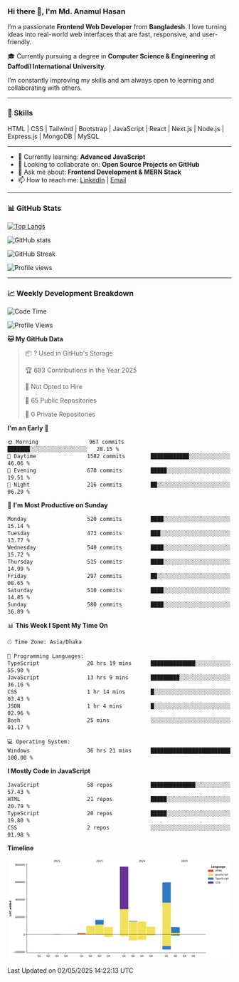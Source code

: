 ### Hi there 👋, I'm Md. Anamul Hasan

I’m a passionate **Frontend Web Developer** from **Bangladesh**. I love turning ideas into real-world web interfaces that are fast, responsive, and user-friendly.

🎓 Currently pursuing a degree in **Computer Science & Engineering** at **Daffodil International University**.

I’m constantly improving my skills and am always open to learning and collaborating with others.

---

### 🚀 Skills
HTML | CSS | Tailwind | Bootstrap | JavaScript | React | Next.js | Node.js | Express.js | MongoDB | MySQL 

---

- 🌱 Currently learning: **Advanced JavaScript**
- 👯 Looking to collaborate on: **Open Source Projects on GitHub**
- 💬 Ask me about: **Frontend Development & MERN Stack**
- 📫 How to reach me: [LinkedIn](https://www.linkedin.com/in/mdanamulhasan201) | [Email](mailto:anamulhasan3625@gmail.com)

---

### 📊 GitHub Stats

[![Top Langs](https://github-readme-stats.vercel.app/api/top-langs/?username=mdanamulhasan201&layout=compact)](https://github.com/anuraghazra/github-readme-stats)

![GitHub stats](https://github-readme-stats.vercel.app/api?username=mdanamulhasan201&show_icons=true&count_private=true&theme=tokyonight)

![GitHub Streak](https://streak-stats.demolab.com?user=mdanamulhasan201&theme=tokyonight)

![Profile views](https://gpvc.arturio.dev/mdanamulhasan201)

---

### 📈 Weekly Development Breakdown

<!--START_SECTION:waka-->
![Code Time](http://img.shields.io/badge/Code%20Time-49%20hrs%209%20mins-blue)

![Profile Views](http://img.shields.io/badge/Profile%20Views-105-blue)

**🐱 My GitHub Data** 

> 📦 ? Used in GitHub's Storage 
 > 
> 🏆 693 Contributions in the Year 2025
 > 
> 🚫 Not Opted to Hire
 > 
> 📜 65 Public Repositories 
 > 
> 🔑 0 Private Repositories 
 > 
**I'm an Early 🐤** 

```text
🌞 Morning                967 commits         ███████░░░░░░░░░░░░░░░░░░   28.15 % 
🌆 Daytime                1582 commits        ████████████░░░░░░░░░░░░░   46.06 % 
🌃 Evening                670 commits         █████░░░░░░░░░░░░░░░░░░░░   19.51 % 
🌙 Night                  216 commits         ██░░░░░░░░░░░░░░░░░░░░░░░   06.29 % 
```
📅 **I'm Most Productive on Sunday** 

```text
Monday                   520 commits         ████░░░░░░░░░░░░░░░░░░░░░   15.14 % 
Tuesday                  473 commits         ███░░░░░░░░░░░░░░░░░░░░░░   13.77 % 
Wednesday                540 commits         ████░░░░░░░░░░░░░░░░░░░░░   15.72 % 
Thursday                 515 commits         ████░░░░░░░░░░░░░░░░░░░░░   14.99 % 
Friday                   297 commits         ██░░░░░░░░░░░░░░░░░░░░░░░   08.65 % 
Saturday                 510 commits         ████░░░░░░░░░░░░░░░░░░░░░   14.85 % 
Sunday                   580 commits         ████░░░░░░░░░░░░░░░░░░░░░   16.89 % 
```


📊 **This Week I Spent My Time On** 

```text
🕑︎ Time Zone: Asia/Dhaka

💬 Programming Languages: 
TypeScript               20 hrs 19 mins      ██████████████░░░░░░░░░░░   55.90 % 
JavaScript               13 hrs 9 mins       █████████░░░░░░░░░░░░░░░░   36.16 % 
CSS                      1 hr 14 mins        █░░░░░░░░░░░░░░░░░░░░░░░░   03.43 % 
JSON                     1 hr 4 mins         █░░░░░░░░░░░░░░░░░░░░░░░░   02.96 % 
Bash                     25 mins             ░░░░░░░░░░░░░░░░░░░░░░░░░   01.17 % 

💻 Operating System: 
Windows                  36 hrs 21 mins      █████████████████████████   100.00 % 
```

**I Mostly Code in JavaScript** 

```text
JavaScript               58 repos            ██████████████░░░░░░░░░░░   57.43 % 
HTML                     21 repos            █████░░░░░░░░░░░░░░░░░░░░   20.79 % 
TypeScript               20 repos            █████░░░░░░░░░░░░░░░░░░░░   19.80 % 
CSS                      2 repos             ░░░░░░░░░░░░░░░░░░░░░░░░░   01.98 % 
```



**Timeline**

![Lines of Code chart](https://raw.githubusercontent.com/mdanamulhasan201/mdanamulhasan201/main/assets/bar_graph.png)


 Last Updated on 02/05/2025 14:22:13 UTC
<!--END_SECTION:waka-->
